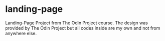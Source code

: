 # landing-page

Landing-Page Project from The Odin Project course. The design was provided by The Odin Project but all codes inside are my own and not from anywhere else.